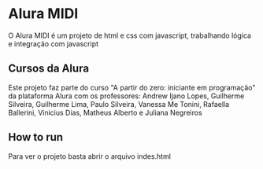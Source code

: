 
# Alura MIDI

O Alura MIDI é um projeto de html e css com javascript, trabalhando lógica e integração com javascript




## Cursos da Alura

Este projeto faz parte do curso "A partir do zero: iniciante em programação" da plataforma Alura com os professores:
Andrew Ijano Lopes, Guilherme Silveira, Guilherme Lima, Paulo Silveira, Vanessa Me Tonini, Rafaella Ballerini, Vinicius Dias, Matheus Alberto e Juliana Negreiros
## How to run

Para ver o projeto basta abrir o arquivo indes.html